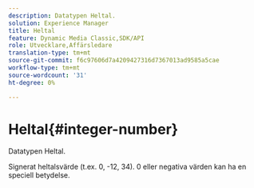 ```yaml
---
description: Datatypen Heltal.
solution: Experience Manager
title: Heltal
feature: Dynamic Media Classic,SDK/API
role: Utvecklare,Affärsledare
translation-type: tm+mt
source-git-commit: f6c97606d7a4209427316d7367013ad9585a5cae
workflow-type: tm+mt
source-wordcount: '31'
ht-degree: 0%

---
```



# Heltal{#integer-number}

Datatypen Heltal.

Signerat heltalsvärde (t.ex. 0, -12, 34). 0 eller negativa värden kan ha en speciell betydelse.
